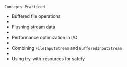     Concepts Practiced
    
- Buffered file operations
- 
- Flushing stream data
- 
- Performance optimization in I/O
-  
- Combining `FileInputStream` and `BufferedInputStream`
- 
- Using try-with-resources for safety  

